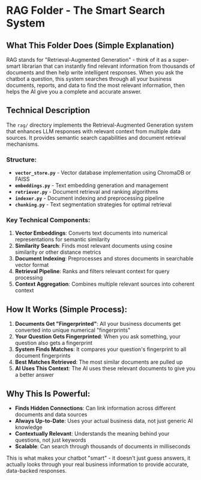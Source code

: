 # RAG Folder - The Smart Search System

## What This Folder Does (Simple Explanation)
RAG stands for "Retrieval-Augmented Generation" - think of it as a super-smart librarian that can instantly find relevant information from thousands of documents and then help write intelligent responses. When you ask the chatbot a question, this system searches through all your business documents, reports, and data to find the most relevant information, then helps the AI give you a complete and accurate answer.

## Technical Description
The `rag/` directory implements the Retrieval-Augmented Generation system that enhances LLM responses with relevant context from multiple data sources. It provides semantic search capabilities and document retrieval mechanisms.

### Structure:
- **`vector_store.py`** - Vector database implementation using ChromaDB or FAISS
- **`embeddings.py`** - Text embedding generation and management
- **`retriever.py`** - Document retrieval and ranking algorithms
- **`indexer.py`** - Document indexing and preprocessing pipeline
- **`chunking.py`** - Text segmentation strategies for optimal retrieval

### Key Technical Components:
1. **Vector Embeddings**: Converts text documents into numerical representations for semantic similarity
2. **Similarity Search**: Finds most relevant documents using cosine similarity or other distance metrics
3. **Document Indexing**: Preprocesses and stores documents in searchable vector format
4. **Retrieval Pipeline**: Ranks and filters relevant context for query processing
5. **Context Aggregation**: Combines multiple relevant sources into coherent context

## How It Works (Simple Process):
1. **Documents Get "Fingerprinted"**: All your business documents get converted into unique numerical "fingerprints"
2. **Your Question Gets Fingerprinted**: When you ask something, your question also gets a fingerprint
3. **System Finds Matches**: It compares your question's fingerprint to all document fingerprints
4. **Best Matches Retrieved**: The most similar documents are pulled up
5. **AI Uses This Context**: The AI uses these relevant documents to give you a better answer

## Why This Is Powerful:
- **Finds Hidden Connections**: Can link information across different documents and data sources
- **Always Up-to-Date**: Uses your actual business data, not just generic AI knowledge
- **Contextually Relevant**: Understands the meaning behind your questions, not just keywords
- **Scalable**: Can search through thousands of documents in milliseconds

This is what makes your chatbot "smart" - it doesn't just guess answers, it actually looks through your real business information to provide accurate, data-backed responses.
